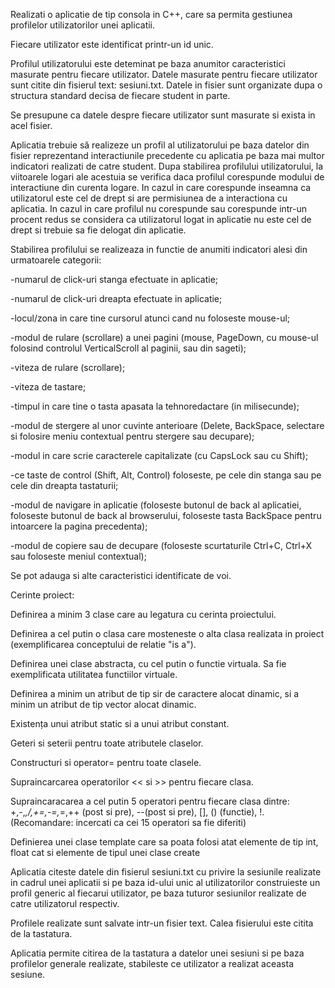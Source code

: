 Realizati o aplicatie de tip consola in C++, care sa permita gestiunea profilelor utilizatorilor unei aplicatii.

Fiecare utilizator este identificat printr-un id unic.

Profilul utilizatorului este deteminat pe baza anumitor caracteristici masurate pentru fiecare utilizator. Datele masurate pentru fiecare utilizator sunt citite din fisierul text: sesiuni.txt. Datele in fisier sunt organizate dupa o structura standard decisa de fiecare student in parte.

Se presupune ca datele despre fiecare utilizator sunt masurate si exista in acel fisier.

 

Aplicatia trebuie să realizeze un profil al utilizatorului pe baza datelor din fisier reprezentand interactiunile precedente cu aplicatia pe baza mai multor indicatori realizati de catre student. Dupa stabilirea profilului utilizatorului, la viitoarele logari ale acestuia se verifica daca profilul corespunde modului de interactiune din curenta logare. In cazul in care corespunde inseamna ca utilizatorul este cel de drept si are permisiunea de a interactiona cu aplicatia. In cazul in care profilul nu corespunde sau corespunde intr-un procent redus se considera ca utilizatorul logat in aplicatie nu este cel de drept si trebuie sa fie delogat din aplicatie.

Stabilirea profilului se realizeaza in functie de anumiti indicatori alesi din urmatoarele categorii:

-numarul de click-uri stanga efectuate in aplicatie;

-numarul de click-uri dreapta efectuate in aplicatie;

-locul/zona in care tine cursorul atunci cand nu foloseste mouse-ul;

-modul de rulare (scrollare) a unei pagini (mouse, PageDown, cu mouse-ul folosind controlul VerticalScroll al paginii, sau din sageti);

-viteza de rulare (scrollare);

-viteza de tastare;

-timpul in care tine o tasta apasata la tehnoredactare (in milisecunde);

-modul de stergere al unor cuvinte anterioare (Delete, BackSpace, selectare si folosire meniu contextual pentru stergere sau decupare);

-modul in care scrie caracterele capitalizate (cu CapsLock sau cu Shift);

-ce taste de control (Shift, Alt, Control) foloseste, pe cele din stanga sau pe cele din dreapta tastaturii;

-modul de navigare in aplicatie (foloseste butonul de back al aplicatiei, foloseste butonul de back al browserului, foloseste tasta BackSpace pentru intoarcere la pagina precedenta);

-modul de copiere sau de decupare (foloseste scurtaturile Ctrl+C, Ctrl+X sau foloseste meniul contextual);

 

Se pot adauga si alte caracteristici identificate de voi.

 

Cerinte proiect:

Definirea a minim 3 clase care au legatura cu cerinta proiectului.

Definirea a cel putin o clasa care mosteneste o alta clasa realizata in proiect (exemplificarea conceptului de relatie "is a").

Definirea unei clase abstracta, cu cel putin o functie virtuala. Sa fie exemplificata utilitatea functiilor virtuale.

Definirea a minim un atribut de tip sir de caractere alocat dinamic, si a minim un atribut de tip vector alocat dinamic.

Existența unui atribut static si a unui atribut constant.

Geteri si seterii pentru toate atributele claselor.

Constructuri si operator= pentru toate clasele.

Supraincarcarea operatorilor << si >> pentru fiecare clasa.

Supraincaracarea a cel putin 5 operatori pentru fiecare clasa dintre:  +,-,*,/,+=,-=,*=,++ (post si pre), --(post si pre), [], () (functie), !. (Recomandare: incercati ca cei 15 operatori sa fie diferiti)

Definierea unei clase template care sa poata folosi atat elemente de tip int, float cat si elemente de tipul unei clase create

 

Aplicatia citeste datele din fisierul sesiuni.txt cu privire la sesiunile realizate in cadrul unei aplicatii si pe baza id-ului unic al utilizatorilor construieste un profil generic al fiecarui utilizator, pe baza tuturor sesiunilor realizate de catre utilizatorul respectiv.

Profilele realizate sunt salvate intr-un fisier text. Calea fisierului este citita de la tastatura.

 

Aplicatia permite citirea de la tastatura a datelor unei sesiuni si pe baza profilelor generale realizate, stabileste ce utilizator a realizat aceasta sesiune.
